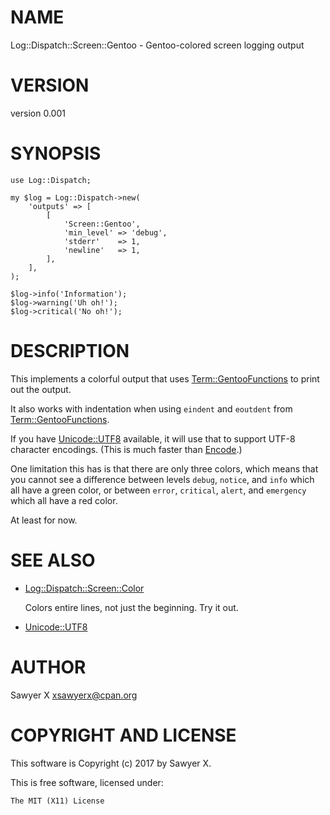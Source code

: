 # NAME

Log::Dispatch::Screen::Gentoo - Gentoo-colored screen logging output

# VERSION

version 0.001

# SYNOPSIS

    use Log::Dispatch;

    my $log = Log::Dispatch->new(
        'outputs' => [
            [
                'Screen::Gentoo',
                'min_level' => 'debug',
                'stderr'    => 1,
                'newline'   => 1,
            ],
        ],
    );

    $log->info('Information');
    $log->warning('Uh oh!');
    $log->critical('No oh!');

# DESCRIPTION

This implements a colorful output that uses [Term::GentooFunctions](https://metacpan.org/pod/Term::GentooFunctions) to
print out the output.

It also works with indentation when using `eindent` and `eoutdent` from
[Term::GentooFunctions](https://metacpan.org/pod/Term::GentooFunctions).

If you have [Unicode::UTF8](https://metacpan.org/pod/Unicode::UTF8) available, it will use that to support UTF-8
character encodings. (This is much faster than [Encode](https://metacpan.org/pod/Encode).)

One limitation this has is that there are only three colors, which means
that you cannot see a difference between levels `debug`, `notice`, and
`info` which all have a green color, or between `error`, `critical`,
`alert`, and `emergency` which all have a red color.

At least for now.

# SEE ALSO

- [Log::Dispatch::Screen::Color](https://metacpan.org/pod/Log::Dispatch::Screen::Color)

    Colors entire lines, not just the beginning. Try it out.

- [Unicode::UTF8](https://metacpan.org/pod/Unicode::UTF8)

# AUTHOR

Sawyer X <xsawyerx@cpan.org>

# COPYRIGHT AND LICENSE

This software is Copyright (c) 2017 by Sawyer X.

This is free software, licensed under:

    The MIT (X11) License
